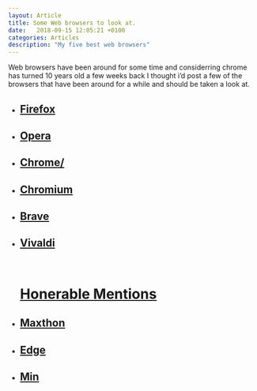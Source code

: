 ```yaml
---
layout: Article
title: Some Web browsers to look at.
date:   2018-09-15 12:05:21 +0100
categories: Articles
description: "My five best web browsers"
---
```



<p>Web browsers have been around for some time and considerring chrome has turned 10 years old a few weeks back I thought i’d post a few of the browsers that have been around for a while and should be taken a look at.</p>


<ul>
<a class="post-link" href="https://www.mozilla.org/en-US/firefox/" target="_blank"><li><h2>Firefox</h2></li></a>



<a class="post-link" href="https://www.opera.com/" target="_blank"><li><h2>Opera</h2></li></a>



<a class="post-link" href="https://www.google.com/chrome/" target="_blank"><li><h2>Chrome/</h2></li></a><a class="post-link" href="https://www.chromium.org/Home" target="_blank"><li><h2>Chromium</h2></li></a>


<a class="post-link" href="https://brave.com/" target="_blank"><li><h2>Brave</h2></li></a>


<a class="post-link" href="https://vivaldi.com/" target="_blank"><li><h2>Vivaldi</h2></li></a>


<br>
<h1><u>Honerable Mentions</u></h1>




<li>
<a href="http://www.maxthon.com/" target="_blank"><h2>Maxthon</h2>
</a>
</li>

<li>
<a href="https://www.microsoft.com/en-us/windows/microsoft-edge"><h2>Edge</h2></a>
</li>

<li> <a href="https://minbrowser.github.io/min/tour/"><h2>Min</h2></a></li>


</ul>

